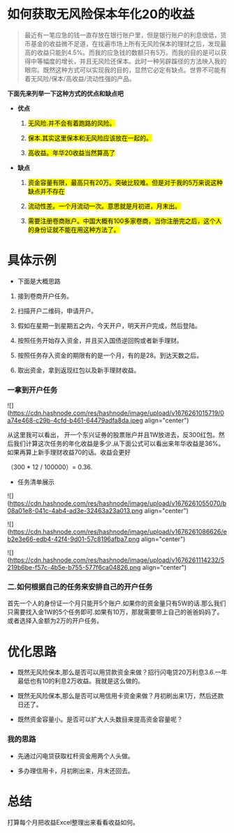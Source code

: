 # 如何获取无风险保本年化20的收益

> 最近有一笔应急的钱一直存放在银行账户里，但是银行账户的利息很低，货币基金的收益微不足道，在找遍市场上所有无风险保本的理财之后，发现最高的收益只能到4.5%。而我的应急钱的数额只有5万。而我的目的是可以获得中等幅度的增长，并且无风险还保本。此时一种另辟蹊径的方法映入我的眼帘。既然这种方式可以实现我的目的，显然它必定有缺点。世界不可能有着无风险/保本/高收益/流动性强的产品。

**下面先来列举一下这种方式的优点和缺点吧**

* **优点**
    
    1. <mark>无风险.并不会有着跑路的风险。</mark>
        
    2. <mark>保本.其实这里保本和无风险应该放在一起的。</mark>
        
    3. <mark>高收益。年华20收益当然算高了</mark>
        
* **缺点**
    
    1. <mark>资金容量有限，最高只有20万。突破比较难。但是对于我的5万来说这种缺点并不存在</mark>
        
    2. <mark>流动性差。一个月流动一次。意思就是月初进，月末出。</mark>
        
    3. <mark>需要注册卷商账户。中国大概有100多家卷商，当你注册完之后，这个人的身份证就不能在用这种方法了。</mark>
        

# 具体示例

* 下面是大概思路
    

1. 接到卷商开户任务。
    
2. 扫描开户二维码，申请开户。
    
3. 假如在星期一到星期五之内，今天开户，明天开户完成，然后登陆。
    
4. 按照任务开始存入资金，并且买入国债逆回购或者新手理财。
    
5. 按照任务存入资金的期限有的是一个月，有的是28。到达天数之后。
    
6. 取出资金，拿到返现红包以及新手理财收益。
    

### 一拿到开户任务

![](https://cdn.hashnode.com/res/hashnode/image/upload/v1676261015719/0a74e468-c29b-4cfd-b461-64479adfa8da.jpeg align="center")

从这里我可以看出， 开一个东兴证券的股票账户并且1W放进去，反300红包。然后我们计算这次任务的年化收益是多少.从下面公式可以看出来年华收益是36%。如果再算上新手理财收益70的话。收益会更好

（300 \* 12 / 100000）= 0.36.

* 任务清单展示
    

![](https://cdn.hashnode.com/res/hashnode/image/upload/v1676261055070/b08a01e8-041c-4ab4-ad3e-32463a23a013.png align="center")

![](https://cdn.hashnode.com/res/hashnode/image/upload/v1676261086626/eb2e3e66-edb4-42f4-9d01-57c8196afba7.png align="center")

![](https://cdn.hashnode.com/res/hashnode/image/upload/v1676261114232/5219b6be-f57c-4b5e-b755-577f6ca04826.png align="center")

### 二.如何根据自己的任务来安排自己的开户任务

首先一个人的身份证一个月只能开5个账户.如果你的资金量只有5W的话.那么我们只需要找入金1W的5个任务即可.如果有10万，那就需要带上自己的爸爸妈妈了。或者选择入金额为2万的开户任务。

# 优化思路

* 既然无风险保本,那么是否可以用贷款资金来做？招行闪电贷20万利息3.6.一年最低也有10的利息2万收益。我就是这么做的。
    
* 既然无风险保本,那么是否可以用信用卡资金来做？月初刷出来1万，然后还款日还了。
    
* 既然资金容量小。是否可以扩大人头数目来提高资金容量呢？
    

### 我的思路

* 先通过闪电贷获取杠杆资金用两个人头做。
    
* 多办理信用卡，月初刷出来，月末还回去。
    

# 总结

打算每个月把收益Excel整理出来看看收益如何。